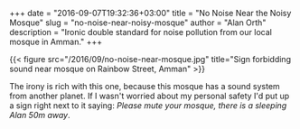 +++
date = "2016-09-07T19:32:36+03:00"
title = "No Noise Near the Noisy Mosque"
slug = "no-noise-near-noisy-mosque"
author = "Alan Orth"
description = "Ironic double standard for noise pollution from our local mosque in Amman."
+++

{{< figure src="/2016/09/no-noise-near-mosque.jpg" title="Sign forbidding sound near mosque on Rainbow Street, Amman" >}}

The irony is rich with this one, because this mosque has a sound system from another planet. If I wasn't worried about my personal safety I'd put up a sign right next to it saying: _Please mute your mosque, there is a sleeping Alan 50m away_.
